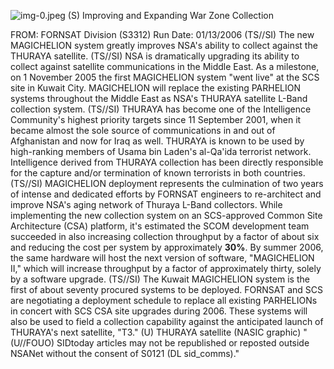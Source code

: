 ![img-0.jpeg](img-0.jpeg)
(S) Improving and Expanding War Zone Collection

FROM:
FORNSAT Division (S3312)
Run Date: 01/13/2006
(TS//SI) The new MAGICHELION system greatly improves NSA's ability to collect against the THURAYA satellite.
(TS//SI) NSA is dramatically upgrading its ability to collect against satellite communications in the Middle East. As a milestone, on 1 November 2005 the first MAGICHELION system "went live" at the SCS site in Kuwait City. MAGICHELION will replace the existing PARHELION systems throughout the Middle East as NSA's THURAYA satellite L-Band collection system.
(TS//SI) THURAYA has become one of the Intelligence Community's highest priority targets since 11 September 2001, when it became almost the sole source of communications in and out of Afghanistan and now for Iraq as well. THURAYA is known to be used by high-ranking members of Usama bin Laden's al-Qa'ida terrorist network. Intelligence derived from THURAYA collection has been directly responsible for the capture and/or termination of known terrorists in both countries.
(TS//SI) MAGICHELION deployment represents the culmination of two years of intense and dedicated efforts by FORNSAT engineers to re-architect and improve NSA's aging network of Thuraya L-Band collectors. While implementing the new collection system on an SCS-approved Common Site Architecture (CSA) platform, it's estimated the SCOM development team succeeded in also increasing collection throughput by a factor of about six and reducing the cost per system by approximately $\mathbf{3 0 \%}$. By summer 2006, the same hardware will host the next version of software, "MAGICHELION II," which will increase throughput by a factor of approximately thirty, solely by a software upgrade.
(TS//SI) The Kuwait MAGICHELION system is the first of about seventy procured systems to be deployed. FORNSAT and SCS are negotiating a deployment schedule to replace all existing PARHELIONs in concert with SCS CSA site upgrades during 2006. These systems will also be used to field a collection capability against the anticipated launch of THURAYA's next satellite, "T3."
(U) THURAYA satellite (NASIC graphic)
"(U//FOUO) SIDtoday articles may not be republished or reposted outside NSANet without the consent of S0121 (DL sid_comms)."
